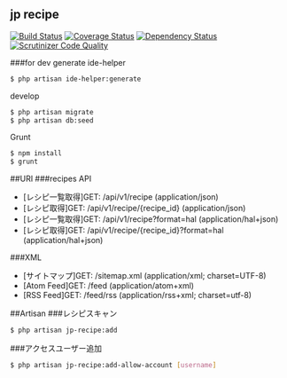 ## jp recipe
[![Build Status](http://img.shields.io/travis/ytake/Laravel.JpRecipe/master.svg?style=flat)](https://coveralls.io/r/ytake/Laravel.JpRecipe?branch=master)
[![Coverage Status](http://img.shields.io/coveralls/ytake/Laravel.JpRecipe/master.svg?style=flat)](https://coveralls.io/r/ytake/Laravel.JpRecipe?branch=master)
[![Dependency Status](https://www.versioneye.com/user/projects/53e18735151b35f8b70002ee/badge.svg?style=flat)](https://www.versioneye.com/user/projects/53e18735151b35f8b70002ee)
[![Scrutinizer Code Quality](http://img.shields.io/scrutinizer/g/ytake/Laravel.JpRecipe/master.svg?style=flat)](https://scrutinizer-ci.com/g/ytake/Laravel.JpRecipe/?branch=master)

###for dev
generate ide-helper
```bash
$ php artisan ide-helper:generate
```

develop
```bash
$ php artisan migrate
$ php artisan db:seed
```

Grunt
```bash
$ npm install
$ grunt
```

##URI
###recipes API
* [レシピ一覧取得]GET: /api/v1/recipe (application/json)  
* [レシピ取得]GET: /api/v1/recipe/{recipe_id} (application/json)  
* [レシピ一覧取得]GET: /api/v1/recipe?format=hal (application/hal+json)  
* [レシピ取得]GET: /api/v1/recipe/{recipe_id}?format=hal (application/hal+json)  

###XML
* [サイトマップ]GET: /sitemap.xml (application/xml; charset=UTF-8)
* [Atom Feed]GET: /feed (application/atom+xml)  
* [RSS Feed]GET: /feed/rss (application/rss+xml; charset=utf-8)

##Artisan
###レシピスキャン
```bash
$ php artisan jp-recipe:add
```

###アクセスユーザー追加
```bash
$ php artisan jp-recipe:add-allow-account [username]
```
